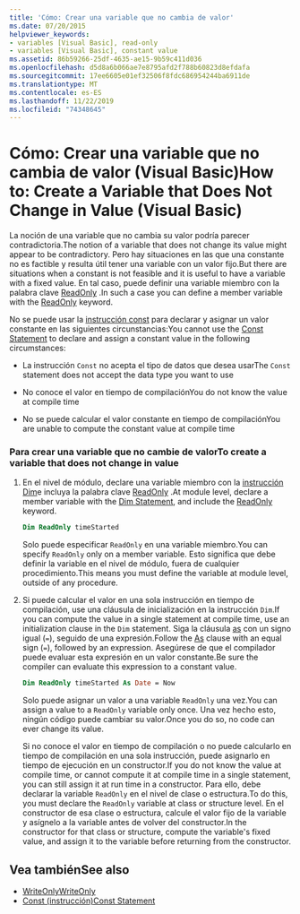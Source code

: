 ```yaml
---
title: 'Cómo: Crear una variable que no cambia de valor'
ms.date: 07/20/2015
helpviewer_keywords:
- variables [Visual Basic], read-only
- variables [Visual Basic], constant value
ms.assetid: 86b59266-25df-4635-ae15-9b59c411d036
ms.openlocfilehash: d5d8a6b066ae7e8795afd2f788b60823d8efdafa
ms.sourcegitcommit: 17ee6605e01ef32506f8fdc686954244ba6911de
ms.translationtype: MT
ms.contentlocale: es-ES
ms.lasthandoff: 11/22/2019
ms.locfileid: "74348645"
---
```

# <a name="how-to-create-a-variable-that-does-not-change-in-value-visual-basic"></a><span data-ttu-id="d41fc-102">Cómo: Crear una variable que no cambia de valor (Visual Basic)</span><span class="sxs-lookup"><span data-stu-id="d41fc-102">How to: Create a Variable that Does Not Change in Value (Visual Basic)</span></span>

<span data-ttu-id="d41fc-103">La noción de una variable que no cambia su valor podría parecer contradictoria.</span><span class="sxs-lookup"><span data-stu-id="d41fc-103">The notion of a variable that does not change its value might appear to be contradictory.</span></span> <span data-ttu-id="d41fc-104">Pero hay situaciones en las que una constante no es factible y resulta útil tener una variable con un valor fijo.</span><span class="sxs-lookup"><span data-stu-id="d41fc-104">But there are situations when a constant is not feasible and it is useful to have a variable with a fixed value.</span></span> <span data-ttu-id="d41fc-105">En tal caso, puede definir una variable miembro con la palabra clave [ReadOnly](../../../../visual-basic/language-reference/modifiers/readonly.md) .</span><span class="sxs-lookup"><span data-stu-id="d41fc-105">In such a case you can define a member variable with the [ReadOnly](../../../../visual-basic/language-reference/modifiers/readonly.md) keyword.</span></span>

<span data-ttu-id="d41fc-106">No se puede usar la [instrucción const](../../../../visual-basic/language-reference/statements/const-statement.md) para declarar y asignar un valor constante en las siguientes circunstancias:</span><span class="sxs-lookup"><span data-stu-id="d41fc-106">You cannot use the [Const Statement](../../../../visual-basic/language-reference/statements/const-statement.md) to declare and assign a constant value in the following circumstances:</span></span>

- <span data-ttu-id="d41fc-107">La instrucción `Const` no acepta el tipo de datos que desea usar</span><span class="sxs-lookup"><span data-stu-id="d41fc-107">The `Const` statement does not accept the data type you want to use</span></span>

- <span data-ttu-id="d41fc-108">No conoce el valor en tiempo de compilación</span><span class="sxs-lookup"><span data-stu-id="d41fc-108">You do not know the value at compile time</span></span>

- <span data-ttu-id="d41fc-109">No se puede calcular el valor constante en tiempo de compilación</span><span class="sxs-lookup"><span data-stu-id="d41fc-109">You are unable to compute the constant value at compile time</span></span>

### <a name="to-create-a-variable-that-does-not-change-in-value"></a><span data-ttu-id="d41fc-110">Para crear una variable que no cambie de valor</span><span class="sxs-lookup"><span data-stu-id="d41fc-110">To create a variable that does not change in value</span></span>

1. <span data-ttu-id="d41fc-111">En el nivel de módulo, declare una variable miembro con la [instrucción Dim](../../../../visual-basic/language-reference/statements/dim-statement.md)e incluya la palabra clave [ReadOnly](../../../../visual-basic/language-reference/modifiers/readonly.md) .</span><span class="sxs-lookup"><span data-stu-id="d41fc-111">At module level, declare a member variable with the [Dim Statement](../../../../visual-basic/language-reference/statements/dim-statement.md), and include the [ReadOnly](../../../../visual-basic/language-reference/modifiers/readonly.md) keyword.</span></span>

    ```vb
    Dim ReadOnly timeStarted
    ```

    <span data-ttu-id="d41fc-112">Solo puede especificar `ReadOnly` en una variable miembro.</span><span class="sxs-lookup"><span data-stu-id="d41fc-112">You can specify `ReadOnly` only on a member variable.</span></span> <span data-ttu-id="d41fc-113">Esto significa que debe definir la variable en el nivel de módulo, fuera de cualquier procedimiento.</span><span class="sxs-lookup"><span data-stu-id="d41fc-113">This means you must define the variable at module level, outside of any procedure.</span></span>

2. <span data-ttu-id="d41fc-114">Si puede calcular el valor en una sola instrucción en tiempo de compilación, use una cláusula de inicialización en la instrucción `Dim`.</span><span class="sxs-lookup"><span data-stu-id="d41fc-114">If you can compute the value in a single statement at compile time, use an initialization clause in the `Dim` statement.</span></span> <span data-ttu-id="d41fc-115">Siga la cláusula [as](../../../../visual-basic/language-reference/statements/as-clause.md) con un signo igual (`=`), seguido de una expresión.</span><span class="sxs-lookup"><span data-stu-id="d41fc-115">Follow the [As](../../../../visual-basic/language-reference/statements/as-clause.md) clause with an equal sign (`=`), followed by an expression.</span></span> <span data-ttu-id="d41fc-116">Asegúrese de que el compilador puede evaluar esta expresión en un valor constante.</span><span class="sxs-lookup"><span data-stu-id="d41fc-116">Be sure the compiler can evaluate this expression to a constant value.</span></span>

    ```vb
    Dim ReadOnly timeStarted As Date = Now
    ```

    <span data-ttu-id="d41fc-117">Solo puede asignar un valor a una variable `ReadOnly` una vez.</span><span class="sxs-lookup"><span data-stu-id="d41fc-117">You can assign a value to a `ReadOnly` variable only once.</span></span> <span data-ttu-id="d41fc-118">Una vez hecho esto, ningún código puede cambiar su valor.</span><span class="sxs-lookup"><span data-stu-id="d41fc-118">Once you do so, no code can ever change its value.</span></span>

    <span data-ttu-id="d41fc-119">Si no conoce el valor en tiempo de compilación o no puede calcularlo en tiempo de compilación en una sola instrucción, puede asignarlo en tiempo de ejecución en un constructor.</span><span class="sxs-lookup"><span data-stu-id="d41fc-119">If you do not know the value at compile time, or cannot compute it at compile time in a single statement, you can still assign it at run time in a constructor.</span></span> <span data-ttu-id="d41fc-120">Para ello, debe declarar la variable `ReadOnly` en el nivel de clase o estructura.</span><span class="sxs-lookup"><span data-stu-id="d41fc-120">To do this, you must declare the `ReadOnly` variable at class or structure level.</span></span> <span data-ttu-id="d41fc-121">En el constructor de esa clase o estructura, calcule el valor fijo de la variable y asígnelo a la variable antes de volver del constructor.</span><span class="sxs-lookup"><span data-stu-id="d41fc-121">In the constructor for that class or structure, compute the variable's fixed value, and assign it to the variable before returning from the constructor.</span></span>

## <a name="see-also"></a><span data-ttu-id="d41fc-122">Vea también</span><span class="sxs-lookup"><span data-stu-id="d41fc-122">See also</span></span>

- [<span data-ttu-id="d41fc-123">WriteOnly</span><span class="sxs-lookup"><span data-stu-id="d41fc-123">WriteOnly</span></span>](../../../../visual-basic/language-reference/modifiers/writeonly.md)
- [<span data-ttu-id="d41fc-124">Const (instrucción)</span><span class="sxs-lookup"><span data-stu-id="d41fc-124">Const Statement</span></span>](../../../../visual-basic/language-reference/statements/const-statement.md)
